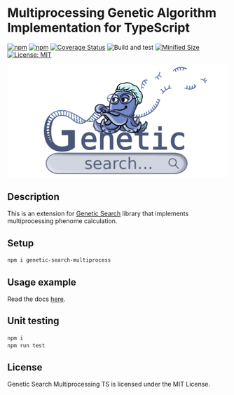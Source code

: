 # Multiprocessing Genetic Algorithm Implementation for TypeScript

[![npm](https://img.shields.io/npm/v/genetic-search-multiprocess.svg)](https://www.npmjs.com/package/genetic-search-multiprocess)
[![npm](https://img.shields.io/npm/dm/genetic-search-multiprocess.svg?style=flat)](https://www.npmjs.com/package/genetic-search-multiprocess)
[![Coverage Status](https://coveralls.io/repos/github/Smoren/genetic-search-multiprocess-ts/badge.svg?branch=master&rand=222)](https://coveralls.io/github/Smoren/genetic-search-multiprocess-ts?branch=master)
![Build and test](https://github.com/Smoren/genetic-search-multiprocess-ts/actions/workflows/test.yml/badge.svg)
[![Minified Size](https://badgen.net/bundlephobia/minzip/genetic-search-multiprocess)](https://bundlephobia.com/result?p=genetic-search-multiprocess)
[![License: MIT](https://img.shields.io/badge/License-MIT-yellow.svg)](https://opensource.org/licenses/MIT)

![Logo](docs/images/logo.png)

Description
-----------

This is an extension for [Genetic Search](https://github.com/Smoren/genetic-search-ts) library that implements
multiprocessing phenome calculation.

Setup
-----

```bash
npm i genetic-search-multiprocess
```

Usage example
-------------

Read the docs [here](https://github.com/Smoren/genetic-search-ts).

Unit testing
------------

```bash
npm i
npm run test
```

License
-------

Genetic Search Multiprocessing TS is licensed under the MIT License.
